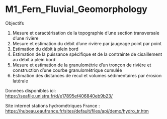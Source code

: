# M1_Fern_Fluvial_Geomorphology

Objectifs
1. Mesure et caractérisation de la topographie d’une section transversale d’une rivière
2. Mesure et estimation du débit d’une rivière par jaugeage point par point
3. Estimation du débit à plein bord
4. Estimation de la puissance spécifique et de la contrainte de cisaillement au débit à plein bord
5. Mesure et estimation de la granulométrie d’un tronçon de rivière et construction d’une courbe granulométrique cumulée
6. Estimation des distances de recul et volumes sédimentaires par érosion latérale

Données disponibles ici: https://seafile.unistra.fr/d/e17895ef406840eb9b23/

Site internet stations hydrométriques France : https://hubeau.eaufrance.fr/sites/default/files/api/demo/hydro_tr.htm




